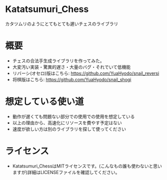 # Katatsumuri_Chess
カタツムリのようにとてもとても遅いチェスのライブラリ

# 概要
- チェスの合法手生成ライブラリを作ってみた。
- 大変汚い実装・驚異的遅さ・大量のバグ・それでいて低機能
- リバーシ(オセロ)版はこちら: https://github.com/YuaHyodo/snail_reversi
- 将棋版はこちら: https://github.com/YuaHyodo/snail_shogi

# 想定している使い道
- 動作が遅くても問題ない部分での使用での使用を想定している
- 以上の理由から、高速化にリソースを費やす予定はない
- 速度が欲しい方は別のライブラリを探して使ってください

# ライセンス
- Katatsumuri_ChessはMITライセンスです。(こんなもの誰も使わないと思いますが)詳細はLICENSEファイルを確認してください。
